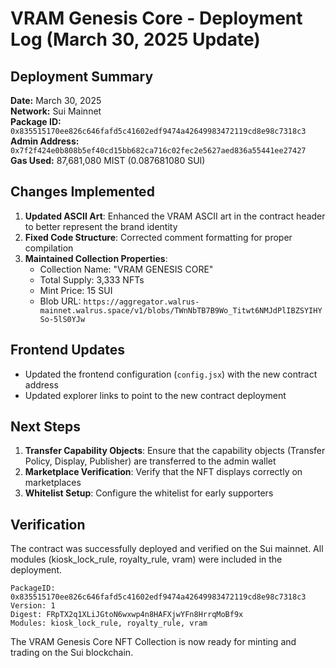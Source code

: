 # VRAM Genesis Core - Deployment Log (March 30, 2025 Update)

## Deployment Summary

**Date:** March 30, 2025  
**Network:** Sui Mainnet  
**Package ID:** `0x835515170ee826c646fafd5c41602edf9474a42649983472119cd8e98c7318c3`  
**Admin Address:** `0x7f2f424e0b808b5ef40cd15bb682ca716c02fec2e5627aed836a55441ee27427`  
**Gas Used:** 87,681,080 MIST (0.087681080 SUI)

## Changes Implemented

1. **Updated ASCII Art**: Enhanced the VRAM ASCII art in the contract header to better represent the brand identity
2. **Fixed Code Structure**: Corrected comment formatting for proper compilation
3. **Maintained Collection Properties**:
   - Collection Name: "VRAM GENESIS CORE"
   - Total Supply: 3,333 NFTs
   - Mint Price: 15 SUI
   - Blob URL: `https://aggregator.walrus-mainnet.walrus.space/v1/blobs/TWnNbTB7B9Wo_Titwt6NMJdPlIBZSYIHYSo-5lS0YJw`

## Frontend Updates

- Updated the frontend configuration (`config.jsx`) with the new contract address
- Updated explorer links to point to the new contract deployment

## Next Steps

1. **Transfer Capability Objects**: Ensure that the capability objects (Transfer Policy, Display, Publisher) are transferred to the admin wallet
2. **Marketplace Verification**: Verify that the NFT displays correctly on marketplaces
3. **Whitelist Setup**: Configure the whitelist for early supporters

## Verification

The contract was successfully deployed and verified on the Sui mainnet. All modules (kiosk_lock_rule, royalty_rule, vram) were included in the deployment.

```
PackageID: 0x835515170ee826c646fafd5c41602edf9474a42649983472119cd8e98c7318c3
Version: 1
Digest: FRpTX2q1XLiJGtoN6wxwp4n8HAFXjwYFn8HrrqMoBf9x
Modules: kiosk_lock_rule, royalty_rule, vram
```

The VRAM Genesis Core NFT Collection is now ready for minting and trading on the Sui blockchain.
